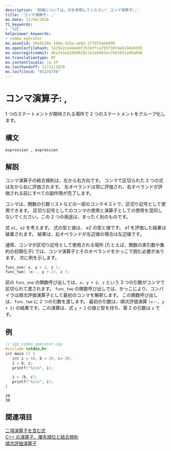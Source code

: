 ```yaml
---
description: '詳細については、次を参照してください: コンマ演算子:,'
title: 'コンマ演算子: ,'
ms.date: 11/04/2016
f1_keywords:
- '%2C'
helpviewer_keywords:
- comma operator
ms.assetid: 38e0238e-19da-42ba-ae62-277bfdab6090
ms.openlocfilehash: 1429e2ce444e0f253bffca795f36f4e6194e0395
ms.sourcegitcommit: d6af41e42699628c3e2e6063ec7b03931a49a098
ms.translationtype: MT
ms.contentlocale: ja-JP
ms.lasthandoff: 12/11/2020
ms.locfileid: "97274776"
---
```

# <a name="comma-operator-"></a>コンマ演算子: ,

1 つのステートメントが期待される場所で 2 つのステートメントをグループ化します。

## <a name="syntax"></a>構文

```
expression , expression
```

## <a name="remarks"></a>解説

コンマ演算子の結合規則は、左から右方向です。 コンマで区切られた 2 つの式は左から右に評価されます。 左オペランドは常に評価され、右オペランドが評価される前にすべての副作用が完了します。

コンマは、関数の引数リストなどの一部のコンテキストで、区切り記号として使用できます。 区切り記号としてのコンマの使用と演算子としての使用を混同しないでください。この 2 つの用途は、まったく別のものです。

式 `e1, e2` を考えます。 式の型と値は、 *e2* の型と値です。 *e1* を評価した結果は破棄されます。 結果は、右オペランドが左辺値の場合は左辺値です。

通常、コンマが区切り記号として使用される場所 (たとえば、関数の実引数や集約の初期化子) では、コンマ演算子とそのオペランドをかっこで囲む必要があります。 次に例を示します。

```cpp
func_one( x, y + 2, z );
func_two( (x--, y + 2), z );
```

前の `func_one` の関数呼び出しでは、`x`、`y + 2`、`z` という 3 つの引数がコンマで区切られて渡されます。 `func_two` の関数呼び出しでは、かっこにより、コンパイラは順次評価演算子として最初のコンマを解釈します。 この関数呼び出しは、`func_two` に 2 つの引数を渡します。 最初の引数は、順次評価演算 `(x--, y + 2)` の結果です。この演算は、式 `y + 2` の値と型を持ち、第 2 の引数は `z` です。

## <a name="example"></a>例

```cpp
// cpp_comma_operator.cpp
#include <stdio.h>
int main () {
   int i = 10, b = 20, c= 30;
   i = b, c;
   printf("%i\n", i);

   i = (b, c);
   printf("%i\n", i);
}
```

```Output
20
30
```

## <a name="see-also"></a>関連項目

[二項演算子を含む式](../cpp/expressions-with-binary-operators.md)<br/>
[C++ の演算子、優先順位と結合規則](../cpp/cpp-built-in-operators-precedence-and-associativity.md)<br/>
[順次評価演算子](../c-language/sequential-evaluation-operator.md)
